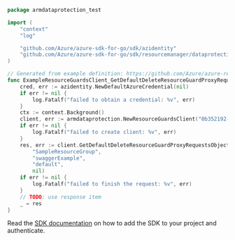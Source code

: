 ```go
package armdataprotection_test

import (
	"context"
	"log"

	"github.com/Azure/azure-sdk-for-go/sdk/azidentity"
	"github.com/Azure/azure-sdk-for-go/sdk/resourcemanager/dataprotection/armdataprotection"
)

// Generated from example definition: https://github.com/Azure/azure-rest-api-specs/tree/main/specification/dataprotection/resource-manager/Microsoft.DataProtection/stable/2022-04-01/examples/ResourceGuardCRUD/GetDefaultDeleteResourceGuardProxyRequests.json
func ExampleResourceGuardsClient_GetDefaultDeleteResourceGuardProxyRequestsObject() {
	cred, err := azidentity.NewDefaultAzureCredential(nil)
	if err != nil {
		log.Fatalf("failed to obtain a credential: %v", err)
	}
	ctx := context.Background()
	client, err := armdataprotection.NewResourceGuardsClient("0b352192-dcac-4cc7-992e-a96190ccc68c", cred, nil)
	if err != nil {
		log.Fatalf("failed to create client: %v", err)
	}
	res, err := client.GetDefaultDeleteResourceGuardProxyRequestsObject(ctx,
		"SampleResourceGroup",
		"swaggerExample",
		"default",
		nil)
	if err != nil {
		log.Fatalf("failed to finish the request: %v", err)
	}
	// TODO: use response item
	_ = res
}
```

Read the [SDK documentation](https://github.com/Azure/azure-sdk-for-go/blob/sdk%2Fresourcemanager%2Fdataprotection%2Farmdataprotection%2Fv1.0.0/sdk/resourcemanager/dataprotection/armdataprotection/README.md) on how to add the SDK to your project and authenticate.
